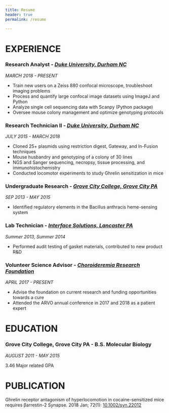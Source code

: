 ```yaml
---
title: Resume
header: true
permalink: /resume

---
```


# EXPERIENCE
### Research Analyst - _[Duke University, Durham NC](https://surgery.duke.edu/faculty/joshua-clair-snyder-phd)_
_MARCH 2018 - PRESENT_
* Train new users on a Zeiss 880 confocal microscope, troubleshoot imaging problems
* Process and quantify large confocal image datasets using ImageJ and Python
* Analyze single cell sequencing data with Scanpy (Python package)
* Oversee mouse colony management and optimize genotyping protocols

### Research Technician II - _[Duke University, Durham NC](https://www.cellbio.duke.edu/marc-g-caron/)_
_JULY 2015 - MARCH 2018_
* Cloned 25+ plasmids using restriction digest, Gateway, and In-Fusion techniques
* Mouse husbandry and genotyping of a colony of 30 lines
* NGS and Sanger sequencing, necropsy, tissue processing, and immunohistochemistry
* Conducted locomotor experiments to study Ghrelin sensitization in mice

### Undergraduate Research - _[Grove City College, Grove City PA](http://www.gcc.edu/Home/Staff-Directory/Staff-Detail/devin-l-stauff)_
_SEP 2013 - MAY 2015_
* Identified regulatory elements in the Bacillus anthracis heme-sensing system

### Lab Technician - _[Interface Solutions, Lancaster PA](http://www.interfacematerials.com/)_
_Summer 2013, Summer 2014_
* Performed audit testing of gasket materials, contributed to new product R&D

### Volunteer Science Advisor - _[Choroideremia Research Foundation](https://www.curechm.org/)_
_APRIL 2017 - PRESENT_
* Advise the foundation on current research and funding opportunities towards a cure
* Attended the ARVO annual conference in 2017 and 2018 as a patient expert


# EDUCATION
### Grove City College, Grove City PA - B.S. Molecular Biology
_AUGUST 2011 - MAY 2015_

3.46 Major related GPA

# PUBLICATION
Ghrelin receptor antagonism of hyperlocomotion in cocaine-sensitized mice requires βarrestin-2 Synapse. 2018 Jan; 72(1): [10.1002/syn.22012](https://onlinelibrary.wiley.com/doi/full/10.1002/syn.22012)
